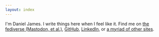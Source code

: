 ```yaml
---
layout: index
---
```


I'm Daniel James. I write things here when I feel like it. Find me on <a rel="me" href="https://botsin.space/@thzinc">the fediverse (Mastodon, et al.)</a>, [GitHub][github], [LinkedIn][linkedin], or [a myriad of other sites][find-me].

[github]: https://github.com/thzinc
[linkedin]: https://www.linkedin.com/in/danielijames/
[find-me]: /find-me

